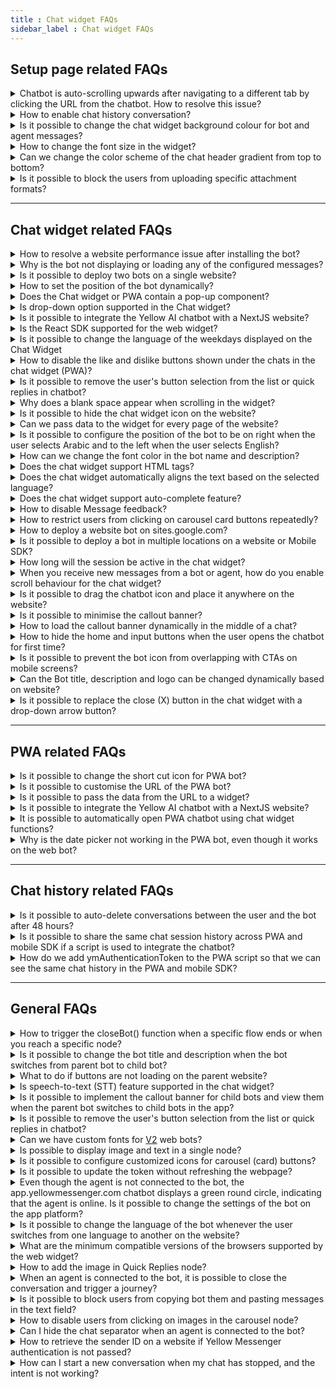 ```yaml
---
title : Chat widget FAQs 
sidebar_label : Chat widget FAQs
---
```



## Setup page related FAQs

<details>
<summary>Chatbot is auto-scrolling upwards after navigating to a different tab by clicking the URL from the chatbot. How to resolve this issue?</summary>
<div>
 <br/>
 <div>You need to enable the "Scroll the chat window to the bottom" option in the Chat widget's <b>Settings</b> tab. Navigate to the <b>Channels > Chat widget > Settings.</b></div>
  </div>
</details>

<details>
<summary>How to enable chat history conversation?
</summary>
<div>
 <div>For <a href="https://cloud.yellow.ai">cloud.yellow.ai</a> platform, ensure that <b>Show history of the conversation</b> is enabled. <br/> <img src= "https://i.imgur.com/crMFACl.png"/> <br/> For "app.yellowmessenger.com" or "app.yellow.ai" platform, ensure that <b>Reset Context for every load</b> checkbox is unchecked in the dashboard settings. <br/> <img src= "https://i.imgur.com/VVSmy15.png"/> <br/> <b>Note:</b> If you want to maintain a history across devices or browsers, you can create an authentication token, which is a unique token, and pass it in the given format, as shown below:


```
if (userIsAuthenticated) {


 // replace this with your own auth logic and reload the bot with new info.
  
   window.YellowMessengerPlugin.init({
       ymAuthenticationToken: 'Your_Unique_token'
   });
   window.YellowMessengerPlugin.show(); // display the bot icon
}
```


</div>
 <br/>
  </div>
</details>

<details>
<summary>Is it possible to change the chat widget background colour for bot and agent messages?</summary>
<div>
 <br/>
 <div>No, the background colour can be changed only for user messages. This can be done by updating the complimentary color in the <a href="https://docs.yellow.ai/docs/platform_concepts/channelConfiguration/speech-to-text">chat widget settings</a>.
</div>
  </div>
</details>

<details>
<summary>How to change the font size in the widget?</summary>
<div>
 <br/>
 <div>To change the font size in the widget, follow these steps :<br/> 1.Navigate to <b>Channels</b> > <b>Chat widget</b> > <b>Widget panel</b>.<br/><img src="https://i.imgur.com/Bf9iQsC.png)" alt="drawing" width="70%"/><br/>2. Expand <b>Font</b> drop-down and select your preffered font size and click <b>Save changes</b>.<br/><img src="https://i.imgur.com/i5RGQAD.png)" alt="drawing" width="70%"/>
</div>
  </div>
</details>

<details>
<summary>Can we change the color scheme of the chat header gradient from top to bottom?</summary>
<div>
 <br/>
 <div>The gradient is intentionally applied from left to right for readability reasons. Applying the gradient from top to bottom might make it challenging to read the text (title & description) due to multiple colors. This design decision ensures optimal visibility and a better user experience.
 </div>
  </div>
</details>

<details>
<summary>Is it possible to block the users from uploading specific attachment formats?</summary>
<div>
 <br/>
 <div>Yes, you can control which file formats users are allowed to upload for documents, images, and other files. To manage this, navigate to <b>Chat Widget</b> > <b>Settings</b> > <b>Validate attachments</b> <br/><img src="https://i.imgur.com/LzMKIlP.png" alt="drawing" width="80%"/>
</div>
  </div>
</details>

--------

## Chat widget related FAQs

<details>
<summary>How to resolve a website performance issue after installing the bot?</summary>
<div>
 <br/>
 <div>Ensure that the chatbot script is placed within the &lt;body&gt; tag of the host website rather than the &lt;head&gt;. This will ensure that the bot loads only when the website is fully loaded without affecting its performance.<br/><img src="https://i.imgur.com/M362zHu.jpg"/></div>
  </div>
</details>

<details>
<summary>Why is the bot not displaying or loading any of the configured messages?</summary>
<div>
 <br/>
 <div> Make sure you have configured Welcome message in the <a href="https://docs.yellow.ai/docs/platform_concepts/studio/overview">Automation</a>. Login to cloud.yellow.ai platform. Navigate to  <b>Studio > Welcome Message > Add welcome message</b>. To know more, click <a href="https://docs.yellow.ai/docs/platform_concepts/studio/overview#3-conversation-settings">here</a>. Also, check the <b>bot status</b>. If the bot is in an <b>unpaused</b> state, it will not load or respond. </div>
  </div>
</details>

<details>
<summary>Is it possible to deploy two bots on a single website?</summary>
<div>
 <br/>
 <div> No, you cannot deploy 2 bots on a single website. </div>
  </div>
</details>

<details>
<summary>How to set the position of the bot dynamically?</summary>
<div>
 <br/>
 <div>The bot's position is set to right by default. On the <b>Chat widget settings</b> page, you can change it to left.
     To dynamically set the position of the bot on a website, set the position to <b>right</b> on the <b>Settings</b> page and pass `alignLeft:true` inside <b>ymConfig</b> of the chatbot script on the respective webpage.</div>
  </div>
</details>

<details>
<summary>Does the Chat widget or PWA contain a pop-up component?</summary>
<div>
 <br/>
 <div>No, the pop-up component appears only when an error message such as "device not connected to network" or "file upload limit exceeded" is displayed.</div>
  </div>
</details>

<details>
<summary>Is drop-down option supported in the Chat widget?</summary>
<div>
 <br/>
 <div>Currently, drop-down is not supported for the Chat widget bot.</div>
  </div>
</details>

<details>
<summary>Is it possible to integrate the Yellow AI chatbot with a NextJS website?</summary>
<div>
 <br/>
 <div>Yes, you can add the script to any NextJS page, to do so:<br/> * Create a file called static/yellowai.js and paste our script. Note: You need to remove the tags. <br/> * You can now load this file on page (page name). (jsx|tsx) file</div>


```
import Head from 'next/head';
import MyComponent from '../components/mycomponent';
export default () => (
 <div>
   <Head>
     <script type="text/javascript" src="/static/yellowai.js"></script>
   </Head>
   <MyComponent />
 </div>
)
```
 <br/>
  </div>
</details>

<details>
<summary>Is the React SDK supported for the web widget?</summary>
<div>
 <br/>
 <div>React SDK is not supported for web widget. However, you can include our <a href="https://docs.yellow.ai/docs/platform_concepts/channelConfiguration/web-widget#24-deploy-chat-widget">script</a> at the end of the body tag in your index.html file.</div>
  </div>
</details>

<details>
<summary>Is it possible to change the language of the weekdays displayed on the Chat Widget</summary>
<div>
 <br/>
 <div>Yes, the platform supports 10+ languages for placeholder texts such as timestamps, and text fields. The bot user can choose their preferred language to see text in that language.</div>
  </div>
</details>

<details>
<summary>How to disable the like and dislike buttons shown under the chats in the chat widget (PWA)?</summary>
<div>
 <br/>
 <div>By disabling message feedback in the chat widget, the "like" and "dislike" buttons are disabled.</div>
  </div>
</details>

<details>
<summary>Is it possible to remove the user's button selection from the list or quick replies in chatbot?</summary>
<div>
 <br/>
 <div>No. Every message exchanged between a bot, users, and agents needs to be tracked/recorded so that the users are aware of the message sent/selection made. Following are the reasons: <br/>• <b>Providing feedback:</b> When a user selects an option/sends a message, they expect feedback in response. By displaying the messages, users will know that their message has been received. <br/>• <b>Transparency:</b> When a user message is displayed, it builds trust between the user and the chatbot. <br/>• <b>Clarification:</b> At times, the bot may not understand the context of the user's message. Displaying the message in such instances will be essential.
</div>
  </div>
</details>

<details>
<summary>Why does a blank space appear when scrolling in the widget?</summary>
<div>
 <br/>
 <div>This happens only for bots migrated from V1 ("app.yellowmessenger.com" or "app.yellow.ai" platform) to V2 (cloud.yellow.ai platform). On the "app.yellowmessenger.com" or "app.yellow.ai" platform, you need to disable "Voice First" for the V2 widget as it is not supported. To disable "Voice First" option, click <b>Configuration > Channels > Chat Widget > General > Voice First</b>.<br/> <img src="https://i.imgur.com/lS4ik8c.png"/>


</div>
  </div>
</details>

<details>
<summary>Is it possible to hide the chat widget icon on the website?</summary>


Yes, use "window.YellowMessengerPlugin.hide()" function to hide the icon of the chat widget on the website.


</details>

<details>
<summary>Can we pass data to the widget for every page of the website?</summary>
<div>
 <br/>
 <div>Yes, you can pass the data to the widget on its respective page of the website. For more information, see <a href="https://docs.yellow.ai/docs/platform_concepts/channelConfiguration/chat-widget-payload">payload</a>.


</div>
  </div>
</details>

<details>
<summary>Is it possible to configure the position of the bot to be on right when the user selects Arabic and to the left when the user selects English?</summary>
<div>
 <br/>
 <div>Yes, in ymConfig, you must set "alignLeft:true".


</div>
  </div>
</details>

<details>
<summary>How can we change the font color in the bot name and description?</summary>
<div>
 <br/>
 <div>The bot name and description text color is set automatically based on the background color to ensure readability, with a contrast ratio of 4.5+. For example, white text on bright red background is hard to read, so text color is set to black. Slightly darker red shades can be tested to find a readable color combination.


</div>
  </div>
</details>

<details>
<summary>Does the chat widget support HTML tags?</summary>
<div>
 <br/>
 <div>No, the chat widget does not support HTML tags. In order to maintain security and prevent web attacks, HTML tags are blocked within the widget. Any content containing HTML tags will be converted into plain text for display.<br/><img src="https://i.imgur.com/lJ8MfpE.png)" alt="drawing" width="40%"/></div>
  </div>
</details>

<details>
<summary>Does the chat widget automatically aligns the text based on the selected language?</summary>
<div>
 <br/>
 <div>Yes, the widget automatically aligns the text based on the selected language. For example, English, Hindi, Spanish, and so on are aligned from left to right. Languages like Arabic and Dhivehi are aligned from right to left.<br/> <b>Note:</b> If a text message contains both languages, the text will be aligned based on the language set in the bot at the respective step.<br/><img src="https://i.imgur.com/55dKIEv.png"/></div>
  </div>
</details>

<details>
<summary>Does the chat widget support auto-complete feature?</summary>
<div>
 <br/>
 <div>Yes, the chat widget supports auto-complete. To set up auto-complete, follow these steps:<br/>• You need to enable auto complete in [Yellow.ai Platform](https://cloud.yellow.ai) > <b>Channels</b> > <b>Chat widget</b> > <b>Settings</b> > enable <b>Auto complete</b> > click <b>Save changes</b>. For more information, click <a href="https://docs.yellow.ai/docs/platform_concepts/channelConfiguration/web-widget#23-configure-bot-features-other-settings">here</a><br/><img src="https://i.imgur.com/268ATI6.png)" alt="drawing" width="60%"/><br/>• Navigate to <b>Automation</b> > select a flow > click on the respective <b>node</b> > click <b>Make prompt smarter</b>. For more information, click <a href="https://docs.yellow.ai/docs/platform_concepts/studio/build/nodes/prompt-node-overview/prompt-nodes#make-prompt-smarter">here</a>.</div>
  </div>
</details>

<details>
<summary>How to disable Message feedback?</summary>
<div>
 <br/>
 <div>By default, message feedback is enabled for all bots. This helps to gather feedback on how helpful bot responses have been to the end user. It is recommended not to disable Message feedback. However, you can disable message feedback from <b>Channels</b> > <b>Chat widget</b> > disable <b>Message feedback</b> > click <b>Save changes</b>.<br/><img src="https://i.imgur.com/rtH0zGw.png)" alt="drawing" width="60%"/></div>
  </div>
</details>

<details>
<summary>How to restrict users from clicking on carousel card buttons repeatedly?</summary>
<div>
 <br/>
 <div>Go to <b>Automation</b> > Select the <b>flow</b> > Click on <b>Carousel</b> node > Click <b>Settings</b> icon > Enable <b>Disable action after click</b><br/><img src="https://i.imgur.com/gaKpuvd.png)"/></div>
  </div>
</details>

<details>
<summary>How to deploy a website bot on sites.google.com?</summary>
<div>
 <br/>
 <div>To deploy a website bot on sites.google.com, follow these steps:<br/>Navigate to the admin portal of your Google site >
Add an <b>Embed block</b> > Select <b>Embed code</b> > <b>Paste the bot script</b> > Click <b>Next</b>. <img src="https://i.imgur.com/ilmH20B.png)"/><br/>The bot will be deployed on sites.google.com.<br/><img src="https://i.imgur.com/BoxdUeu.png)"/></div>
  </div>
</details>

<details>
<summary>Is it possible to deploy a bot in multiple locations on a website or Mobile SDK?</summary>
<div>
 <br/>
 <div>For web bots, it is not possible to have two bots on the same window simultaneously. However, you can load a default bot initially, and then when a user selects a specific order in which the bot needs to be deployed, you can trigger a new bot using the following code. </div>

```
window.YellowMessengerPlugin.init({bot: '<botId>'})
```
Note that, this will replace the previously loaded bot. On Mobile SDK, if you want to maintain a separate session and history for each order, you need to pass the ymAuthToken parameter. Ensure that these approaches allow you to manage different instances of the bot, but only one bot can be active at a time.
  </div>
</details>

<details>
<summary>How long will the session be active in the chat widget?</summary>
<div>
 <br/>
 <div>The session in the chat widget will remain active for 24 hours by default. However, if needed, you have the flexibility to customize the session duration from the backend. The session duration can be adjusted within a range of 1 minute to 1440 minutes, which is equivalent to 24 hours.<br/> By configuring the session duration according to your specific requirements, you can ensure that users have an adequate amount of time to interact with the chat widget before the session expires.<br/> If you have any additional questions or need further assistance, contact our <a href="mailto:support@yellow.ai">support team</a></div>
  </div>
</details>

<details>
<summary>When you receive new messages from a bot or agent, how do you enable scroll behaviour for the chat widget?</summary>
<div>
 <br/>
 <div>Follow the below steps to enable the scroll behaviour. <br/> Navigate <b>Channels > Chat widget > Settings ></b> expand <b>General settings > Scroll behaviour</b>.<img src="https://i.imgur.com/snvUcCX.png)"/><br/>Under Scroll behavior, choose your preferred option:<br/>• <b>Bottom</b>: Select this option to scroll the widget automatically to the bottom of the new message.<br/>• <b>Top</b>: Select this option to scroll the widget automatically to the top of the new message.<br/>• <b>Off</b>: Select this option to disable scrolling, the widget will remain at the same message when a new message is received.<br/> <img src="https://i.imgur.com/zJaqyB6.png" width="50%"/></div>
  </div>
</details>

<details>
<summary>Is it possible to drag the chatbot icon and place it anywhere on the website?</summary>
<div>
 <br/>
 <div>Yes, you need to add <b>floatingIcon: true</b> in the following chat bot script to drag the chatbot icon.</div>


```
<script type="text/javascript">
      window.ymConfig = {"bot":"x1657623696077","host":"https://cloud.yellow.ai", "floatingIcon":true};
    (function() {
        var w = window,
            ic = w.YellowMessenger;
        if ("function" === typeof ic) ic("reattach_activator"), ic("update", ymConfig);
        else {
            var d = document,
                i = function() {
                    i.c(arguments)
                };
            function l() {
                var e = d.createElement("script");
                e.type = "text/javascript", e.async = !0, e.src = "https://cdn.yellowmessenger.com/plugin/widget-v2/latest/dist/main.min.js";
                var t = d.getElementsByTagName("script")[0];
                t.parentNode.insertBefore(e, t)
            }
            i.q = [], i.c = function(e) {
                i.q.push(e)
            }, w.YellowMessenger = i, w.attachEvent ? w.attachEvent("onload", l) : w.addEventListener("load", l, !1)}
    })();
</script>
```
 <br/>
  </div>
</details>

<details>
<summary>Is it possible to minimise the callout banner?</summary>
<div>
 <br/>
 <div>Yes, you can minimize it using the icon highlighted in the following:<br/><img src="https://i.imgur.com/YQB6TUg.png" alt="drawing" width="40%"/></div>
  </div>
</details>

<details>
<summary>How to load the callout banner dynamically in the middle of a chat?</summary>
<div>
 <br/>
 <div>A callout banner allows you to add a banner to chatbot's conversation. Before starting a chat with the user, the callout banner is shown at the top of the chat window with a description of the chatbot’s purpose. To know more, click <a href="https://docs.yellow.ai/docs/platform_concepts/studio/overview#1-access-studio">here</a>

Banners can used to alert the users about new products, services, special offers, and promotions.

If the V1 bot consists of a banner and you want to move to V2 dynamically in the middle of th chat conversation, then you need to add a function to display the same banner in V2.

While migrating from V1 to V2 use the following function code to copy the banner from V1 to V2:

```
return new Promise(async (resolve, reject) => {
    try {
        app.log(app.profile,"in profile");
        if (app.profile && app.profile.payload && app.profile.payload.widgetVersion && app.profile.payload.widgetVersion=="v2"){
            await app.sendEvent({
                code: "ui-event-update-promotion",
                data:[{
                    title: app.renderMessage('indiatour', {}, ''),
                    options: [
                        {
                            title: app.renderMessage('activate_now', {}, 'Activate Now'),
                            text: `activate channel`
                        }
                    ]
                
            },
                    {
                        title: app.renderMessage('promotion_2', {}, ''),
                        options: [
                            {
                                title: app.renderMessage('download_now', {}, 'Download Now'),
                                url: `https://watcho.onelink.me/eyNf/4plou2wu`
                            },
                        ]
                    },
                    {
                        title: app.renderMessage('promotion_3', {}, ''),
                        options: [
                            {
                                title: app.renderMessage('subscribe', {}, 'Subscribe'),
                                text: 'Subscribe'
                            }
                        ]
                    },
            ]
        })
        }
        else{
        await app.sendEvent({
            code: "ui-event-update-promotion",
            data: {
                quickReplies: [
                    {
                        title: app.renderMessage('indiatour', {}, ''),
                        options: [
                                                        {
                               title: app.renderMessage('activate_now', {}, 'Activate Now'),
                                text: `activate channel`
                            },
                        ]
                    },
                    {
                        title: app.renderMessage('promotion_2', {}, ''),
                        options: [
                            {
                                title: app.renderMessage('download_now', {}, 'Download Now'),
                                url: `https://watcho.onelink.me/eyNf/4plou2wu`
                            },
                        ]
                    },
                    {
                        title: app.renderMessage('promotion_3', {}, ''),
                        options: [
                            {
                                title: app.renderMessage('subscribe', {}, 'Subscribe'),
                                text: 'Subscribe'
                            }
                        ]
                    },
                ],
                "autoPlay": true,
                "autoPlaySpeed": "4000",
                hide: true,
                showPromotionMessage: 'Hi! I am Dia, your <strong>d</strong>2h <strong>I</strong>ntelligent <strong>A</strong>ssistant.',
                displayShowPromotionBar: true
            }
        });
        }
        return resolve();
    } catch (e) {
        app.log(e, 'error in showPromotion');
        return resolve();
    }

});
```
<img src="https://i.imgur.com/VyvR6ZD.png" alt="drawing" width="100%"/></div>

 <br/>
  </div>
</details>

<details>
<summary>How to hide the home and input buttons when the user opens the chatbot for first time?</summary>
<div>
 <br/>
 <div>To hide the home and input buttons when the user opens the chatbot, add the <b>setDisableActionsTimeout</b> property inside the window.ymConfig object.
 </div>
  </div>
</details>

<details>
<summary>Is it possible to prevent the bot icon from overlapping with CTAs on mobile screens?</summary>
<div>
 <br/>
 <div>The following are the two options to prevent the bot icon from overlapping:<br/> 1.Write a custom script to override the position.<br/>
2. Hide the default icon and create a custom entry point or button on the site. Use the <b>window.YellowMessengerPlugin.openBot()</b> function to open the bot when a user clicks on the custom button. For more information, click <a href="https://docs.yellow.ai/docs/platform_concepts/channelConfiguration/function-widgets#hide-the-bot-by-default">here</a>.<br/> Note that the chat bubble and notification icon will not be displayed if a custom icon is deployed.
 </div>
  </div>
</details>

<details>
<summary>Can the Bot title, description and logo can be changed dynamically based on website?</summary>
<div>
 <br/>
 <div>Yes, you can configure different themes for different websites. Set a default theme in Channels > Chat Widget > Widget Panel/Bot icon. Then, based on the user, you can override it on the web and mobile SDK. For the web, you need to pass the following values inside window.ymConfig in the bot script:</div>

```javascript
`theme: {
  botName: "", // Text up to 50 characters
  botDesc: "", // Text up to 50 characters
  primaryColor: "", // RGB or HEX value
  secondaryColor: "", // RGB or HEX value
  botIcon: "", // CDN link
  botClickIcon: "" // CDN link
}
```

For the mobile SDK, you need to send the values as mentioned below:
```c
let theme = YMTheme()
theme.botName = ""
theme.botDesc = ""
theme.primaryColor = ""
theme.secondaryColor = ""
theme.botIcon = ""
config.theme = theme
```
<br/>
<b>Note</b>: botClickIcon is not applicable for Mobile SDKs since the entry point will be set within the app. On the website, botClickIcon refers to the floating icon displayed when the bot is minimized.
 <br/>
  </div>
</details>

<details>
<summary>Is it possible to replace the close (X) button in the chat widget with a drop-down arrow button?</summary>
<div>
 <br/>
 <div>Yes, it is possible by using a custom script to modify the chat widget’s UI. To implement this change,contact the support team. They can guide you and provide the necessary custom script to help replace the close button with a drop-down arrow.
 </div>
  </div>
</details>

-----------

## PWA related FAQs

<details>
<summary>Is it possible to change the short cut icon for PWA bot?</summary>
<div>
 <br/>
 <div>Yes, you can change the PWA bot's shortcut icon via bot mapping. Note that the icons are supported with the following resolutions: <br/> * Mobile: 192*192 <br/> * Desktop: 512*512.</div>
  </div>
</details>

<details>
<summary>Is it possible to customise the URL of the PWA bot?</summary>
<div>
 <br/>
 <div>No, you cannot customise the URL of the PWA bot.


</div>
  </div>
</details>

<details>
<summary>Is it possible to pass the data from the URL to a widget?</summary>
<div>
 <br/>
 <div>Yes, using payload, you can pass the data.


</div>
  </div>
</details>

<details>
<summary>Is it possible to integrate the Yellow AI chatbot with a NextJS website?</summary>
<div>
 <br/>
 <div>Yes, you can add the script to any NextJS page, to do so:<br/> * Create a file called static/yellowai.js and paste our script. Note: You need to remove the tags. <br/> * You can now load this file on page (page name). (jsx|tsx) file</div>


```
import Head from 'next/head';
import MyComponent from '../components/mycomponent';
export default () => (
 <div>
   <Head>
     <script type="text/javascript" src="/static/yellowai.js"></script>
   </Head>
   <MyComponent />
 </div>
)
```
 <br/>
  </div>
</details>

<details>
<summary>It is possible to automatically open PWA chatbot using chat widget functions?</summary>
<div>
 <br/>
 <div>No, by default PWA bot will be opened automatically.


</div>
  </div>
</details>

<details>
<summary>Why is the date picker not working in the PWA bot, even though it works on the web bot?</summary>
<div>
 <br/>
 <div>The date picker should work in both the PWA and web bots. If it's not working in the PWA bot, check the following:<br/> * <b>Channel support</b>: Make sure you are testing on a supported channel. Some channels like WhatsApp do not support the date picker. PWA and Web do support it.<br/> * <b>Variable type</b>: Ensure the date is being saved in a variable of type Object. If it is not, the date picker may not function as expected.

</div>
  </div>
</details>

----------

## Chat history related FAQs

<details>
<summary>Is it possible to auto-delete conversations between the user and the bot after 48 hours?</summary>
<div>
 <br/>
 <div>There is no option to delete/hide conversation history after 48 hours. It will be accessible only for 30 days.</div>
  </div>
</details>

<details>
<summary>Is it possible to share the same chat session history across PWA and mobile SDK if a script is used to integrate the chatbot?</summary>
<div>
 <br/>
 On PWA, you can use the same ymAuthenticationToken that you used on the mobile SDK. You can add the same ymAuthenticationToken at the end of the PWA URL to get the same chat session history.<br/>


 ```
  https://cloud.yellow.ai/pwa/v2/live/<your_bot_id>?ymAuthenticationToken=<your_user_token>


  ```


 <div>If a script is used to integrate the chatbot, you need to pass the token inside `window.ymConfig` in the script.</div>


```
window.ymConfig = {


  ymAuthenticationToken: "your_unique_token"


}
```


</div>
</details>

<details>
<summary>How do we add ymAuthenticationToken to the PWA script so that we can see the same chat history in the PWA and mobile SDK?</summary>
You need to pass the ymAuthenticationToken in the URL as a query parameter.


 ```
 https://cloud.yellow.ai/pwa/v2/live/<your_bot_id>?ymAuthenticationToken=<your_user_token>


 ```
</details>

--------

## General FAQs

<details>
<summary>How to trigger the closeBot() function when a specific flow ends or when you reach a specific node?</summary>
<div>
 <br/>
 <div>You must initiate an event at the end of the specific flow and will receive a callback in onEventFromBot(_ response: YMBotEventResponse) function of YMChatDelegate, where you can add the closeBot.</div>
  </div>
</details>

<details>
<summary>Is it possible to change the bot title and description when the bot switches from parent bot to child bot?</summary>
<div>
 <br/>
 <div>In orchestrator setup, you cannot interact with the child bot directly, and the UI loaded will be that of the parent bot. Therefore, there cannot be a separate Title, Description, or Icon for the child bot.</div>
  </div>
</details>

<details>
<summary>What to do if buttons are not loading on the parent website?</summary>
<div>
 <br/>
 <div>This happens when a website blocks CDNs (Content Delivery Network). You need to whitelist these by updating content security policy:<br/> * cdn.jsdelivr.net (to load the font) <br/> * https://cdn.yellowmessenger.com (to load buttons)</div>
  </div>
</details>

<details>
<summary>Is speech-to-text (STT) feature supported in the chat widget?</summary>
<div>
 <br/>
 <div>Yes, STT feature is supported for the chat widget.</div>
  </div>
</details>

<details>
<summary>Is it possible to implement the callout banner for child bots and view them when the parent bot switches to child bots in the app?</summary>
<div>
 <br/>
 <div>Yes, to view the callout banner for child bots, send an event with "ui-event-close-promotion" to close the banner. In this way, you can control when to show or turn off the banner, in this case only for child bots.</div>
  </div>
</details>

<details>
<summary>Is it possible to remove the user's button selection from the list or quick replies in chatbot?</summary>
<div>
 <br/>
 <div>No. Every message exchanged between a bot, users, and agents needs to be tracked/recorded so that the users are aware of the message sent/selection made. Following are the reasons: <br/>• <b>Providing feedback:</b> When a user selects an option/sends a message, they expect feedback in response. By displaying the messages, users will know that their message has been received. <br/>• <b>Transparency:</b> When a user message is displayed, it builds trust between the user and the chatbot. <br/>• <b>Clarification:</b> At times, the bot may not understand the context of the user's message. Displaying the message in such instances will be essential.</div>
</div> 
</details>

<details>
<summary>Can we have custom fonts for <a href="http://cloud.yellow.ai">V2</a> web bots?</summary>
<div>
 <br/>
 <div>Currently, v2 web bots do not support custom fonts as we need to validate legibility on the chat interface, ensure the availability of appropriate font weights, and then support respective languages. If you need to add a new font, reach out to the <a href="mailto:support@yellow.ai">support</a>.</div>
</div>
</details>

<details>
<summary>Is possible to display image and text in a single node?</summary>
<div>
 <br/>
 <div>Yes, you can make use of <a href="https://docs.yellow.ai/docs/platform_concepts/channelConfiguration/chat-widget-components#14-cards">Generic card</a>, and don not include any options in it. You need to include image, and description. Store the <a href="https://docs.yellow.ai/docs/platform_concepts/studio/build/code">function</a> response in var of type array and connect it to a message carousel node.<br/>
<img src="https://i.imgur.com/UkcRGAy.png)" alt="drawing" width="40%"/>
</div>
  </div>
</details>

<details>
<summary>Is it possible to configure customized icons for carousel (card) buttons?</summary>
<div>
 <br/>
 <div>Icons are supported only in quick replies. whereas for buttons inside cards, you can use emojis.
</div>
  </div>
</details>

<details>
<summary>Is it possible to update the token without refreshing the webpage?</summary>
<div>
 <br/>
 <div>No, the token and payload are only fetched during page load. Hence, you cannot update the token automatically.
</div>
  </div>
</details>

<details>
<summary>Even though the agent is not connected to the bot, the app.yellowmessenger.com chatbot displays a green round circle, indicating that the agent is online. Is it possible to change the settings of the bot on the app platform?</summary>
<div>
 <br/>
 <div>Yes, on "app.yellowmessenger.com" or "app.yellow.ai" platform you can disable it in <b>Configuration > Channels > Chat Widget > General > Show Dot Status in Title</b>.<br/> <img src="https://i.imgur.com/NolCgJx.png"/>


</div>
  </div>
</details>

<details>
<summary>Is it possible to change the language of the bot whenever the user switches from one language to another on the website?</summary>
<div>
 <br/>
 <div>Yes, the language of the bot is changed when a user switches from one language to another on the website. You have to update the bot's language and reinitialize the bot. Note that the language of the chat history cannot be updated, as those messages were already delivered, stored, and fetched from the backend in the respective language.


</div>
  </div>
</details>

<details>
<summary>What are the minimum compatible versions of the browsers supported by the web widget?</summary>
<div>
 <br/>
 <div>• Chrome 89 and later <br/>• Edge 89 and later <br/>• Firefox 70 and later <br/>• Safari 10.1 and later
</div>
  </div>
</details>

<details>
<summary>How to add the image in Quick Replies node?</summary>
<div>
 <br/>
 <div>In the quick reply node, add the image link under the Prefix image. Click <a href="https://docs.yellow.ai/docs/platform_concepts/studio/build/nodes/prompt-node-overview/quick-replies">here</a> for more information.<br/><img src="https://i.imgur.com/CERBwzb.png"/><img src="https://i.imgur.com/FhUnKaK.png" alt="drawing" width="40%"/>
</div>
  </div>
</details>

<details>
<summary>When an agent is connected to the bot, it is possible to close the conversation and trigger a journey?</summary>
<div>
 <br/>
 <div>When an agent is connected to the bot, the bot will not trigger any flow. To trigger a particular flow and close the conversation, you need to add the "talk to bot" button in the Callout banner. You can add the button either from the UI or using the function.<br/><b>Add talk to bot button using the function</b><br/>The following is the sample function:

```
array = [{
            title: 'Wish to end your chat with our Live Agent',
            options: [
                {
   
                 title: 'End Chat', text: "talk to bot"
                }
            ]
        }]
event : ui-event-update-promotion
```
<b>Add Talk to bot button using Automation's Conversation settings</b><br/>To add the banner text for the <b>talk to bot</b> button, follow these steps:<br/> 1. Navigate to <b>Studio > Conversation settings > Callout banner</b>.<br/><img src="https://i.imgur.com/HBKYqOg.png"/><br/>2. Enter the title and button name. Click <b>Update</b>.<br/><img src="https://i.imgur.com/rorMtMu.png" alt="drawing" width="40%"/><img src="https://i.imgur.com/0qqQDEI.png" alt="drawing" width="40%"/><br/>• The callout banner will be updated accordingly.

 
</div>
  </div>
</details>

<details>
<summary>Is it possible to block users from copying bot them and pasting messages in the text field?</summary>
<div>
 <br/>
 <div>Yes, it is possible to block users from copying bot messages. To implement this, you need to pass <b>disableCopyPaste: true</b> inside the the <b>window.ymConfig</b> chatbot script.

```
window.ymConfig = {"bot":"x1657623696077","host":"https://cloud.yellow.ai", "disableCopyPaste": true};
```
</div>
</div>
</details>

<details>
<summary>How to disable users from clicking on images in the carousel node?</summary>
<div>
 <br/>
 <div>To disable users from clicking on images in the carousel node, include <b>disableCardImageClick: true</b> inside the the <b>window.ymConfig</b> chatbot script. 

```
window.ymConfig = {"bot":"x1657623696077","host":"https://cloud.yellow.ai", "disableCardImageClick": true};
```
</div>
</div>
</details>

<details>
<summary>Can I hide the chat separator when an agent is connected to the bot?</summary>
<div>
 <br/>
 <div>To hide the chat separator when an agent is connected to the bot, include <b>hideTransferEvent: true</b> inside the the <b>window.ymConfig</b> chatbot script. 

```
window.ymConfig = {"bot":"x1657623696077","host":"https://cloud.yellow.ai", "hideTransferEvent": true };
```
</div>
</div>
</details>

<details>
<summary>How to retrieve the sender ID on a website if Yellow Messenger authentication is not passed?</summary>
<div>
 <br/>
 <div>To retrieve the sender ID, go to live bot page, right click and select <b>Inspect</b> > <b>Network</b> > <b>Payload</b> search for update API, you can find the userId within the payload. <br/><img src="https://i.imgur.com/hYbqI5c.png" alt="drawing" width="100%"/>
</div>
  </div>
</details>

<details>
<summary>How can I start a new conversation when my chat has stopped, and the intent is not working?</summary>
<div>
 <br/>
 <div>If your chat has stopped and the intent is not working, try the following steps to start a new conversation:<br/>• <b>Click the Home icon</b> – This will reset the conversation and allow you to start fresh.
<br/>• <b>Clear cache</b> – Clearing your browser or app cache can help resolve issues caused by stored session data.
</div>
  </div>
</details>

